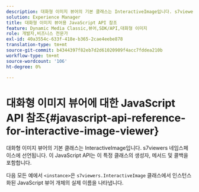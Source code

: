 ```yaml
---
description: 대화형 이미지 뷰어의 기본 클래스는 InteractiveImage입니다. s7viewers 네임스페이스에 선언됩니다. 이 JavaScript API는 이 특정 클래스의 생성자, 메서드 및 콜백을 포함합니다.
solution: Experience Manager
title: 대화형 이미지 뷰어용 JavaScript API 참조
feature: Dynamic Media Classic,뷰어,SDK/API,대화형 이미지
role: 개발자,비즈니스 전문가
exl-id: 40a3554c-633f-418e-b365-2cae4eebe878
translation-type: tm+mt
source-git-commit: b4344397f82eb7d2d61020909f4acc7fddea210b
workflow-type: tm+mt
source-wordcount: '106'
ht-degree: 0%

---
```


# 대화형 이미지 뷰어에 대한 JavaScript API 참조{#javascript-api-reference-for-interactive-image-viewer}

대화형 이미지 뷰어의 기본 클래스는 InteractiveImage입니다. s7viewers 네임스페이스에 선언됩니다. 이 JavaScript API는 이 특정 클래스의 생성자, 메서드 및 콜백을 포함합니다.

다음 모든 예에서 `<instance>`은 `s7viewers.InteractiveImage` 클래스에서 인스턴스화된 JavaScript 뷰어 개체의 실제 이름을 나타냅니다.
